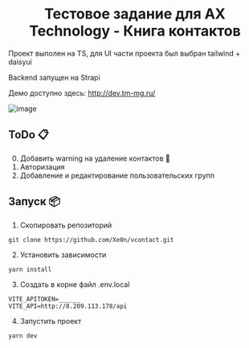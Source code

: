 <h1 align='center'>Тестовое задание для AX Technology - Книга контактов</h1>

Проект выполен на TS, для UI части проекта был выбран tailwind + daisyui

Backend запущен на Strapi

Демо доступно здесь: http://dev.tm-mg.ru/

![image](https://user-images.githubusercontent.com/70432453/170648662-2ff424b9-74e9-4754-a04d-512fe1496a3b.png)

## **ToDo 📋**
0) Добавить warning на удаление контактов 🙊
1) Авторизация
2) Добавление и редактирование пользовательских групп 

## **Запуск 📦**

1. Скопировать репозиторий

```
git clone https://github.com/Xe0n/vcontact.git
```

2. Установить зависимости

```
yarn install
```

3. Создать в корне файл .env.local

```
VITE_APITOKEN=______
VITE_API=http://8.209.113.178/api
```
4. Запустить проект

```
yarn dev
```
